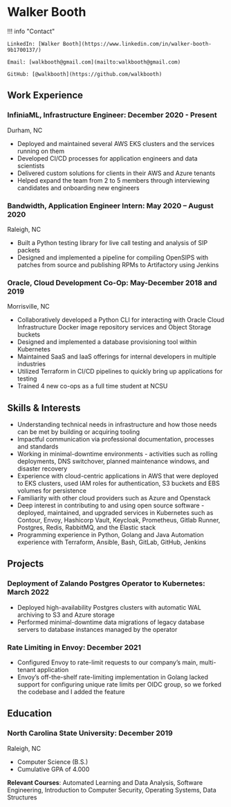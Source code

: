 # Walker Booth

!!! info "Contact"

    LinkedIn: [Walker Booth](https://www.linkedin.com/in/walker-booth-9b1700137/)

    Email: [walkbooth@gmail.com](mailto:walkbooth@gmail.com)

    GitHub: [@walkbooth](https://github.com/walkbooth)

## Work Experience

### **InfiniaML, Infrastructure Engineer**: December 2020 - Present
Durham, NC

* Deployed and maintained several AWS EKS clusters and the services running on them
* Developed CI/CD processes for application engineers and data scientists
* Delivered custom solutions for clients in their AWS and Azure tenants
* Helped expand the team from 2 to 5 members through interviewing candidates and onboarding new engineers


### **Bandwidth, Application Engineer Intern:** May 2020 – August 2020
Raleigh, NC

* Built a Python testing library for live call testing and analysis of SIP packets
* Designed and implemented a pipeline for compiling OpenSIPS with patches from source and publishing RPMs to Artifactory using Jenkins


### **Oracle, Cloud Development Co-Op:** May-December 2018 and 2019
Morrisville, NC

* Collaboratively developed a Python CLI for interacting with Oracle Cloud Infrastructure Docker image repository services and Object Storage buckets
* Designed and implemented a database provisioning tool within Kubernetes
* Maintained SaaS and IaaS offerings for internal developers in multiple industries
* Utilized Terraform in CI/CD pipelines to quickly bring up applications for testing
* Trained 4 new co-ops as a full time student at NCSU

## Skills & Interests
* Understanding technical needs in infrastructure and how those needs can be met by building or acquiring tooling
* Impactful communication via professional documentation, processes and standards
* Working in minimal-downtime environments - activities such as rolling deployments, DNS switchover, planned maintenance windows, and disaster recovery
* Experience with cloud-centric applications in AWS that were deployed to EKS clusters, used IAM roles for authentication, S3 buckets and EBS volumes for persistence
* Familiarity with other cloud providers such as Azure and Openstack
* Deep interest in contributing to and using open source software - deployed, maintained, and upgraded services in Kubernetes such as Contour, Envoy, Hashicorp Vault, Keycloak, Prometheus, Gitlab Runner, Postgres, Redis, RabbitMQ, and the Elastic stack
* Programming experience in Python, Golang and Java
Automation experience with Terraform, Ansible, Bash, GitLab, GitHub, Jenkins

## Projects

### **Deployment of Zalando Postgres Operator to Kubernetes:** March 2022
* Deployed high-availability Postgres clusters with automatic WAL archiving to S3 and Azure storage
* Performed minimal-downtime data migrations of legacy database servers to database instances managed by the operator

### **Rate Limiting in Envoy:** December 2021
* Configured Envoy to rate-limit requests to our company’s main, multi-tenant application
* Envoy’s off-the-shelf rate-limiting implementation in Golang lacked support for configuring unique rate limits per OIDC group, so we forked the codebase and I added the feature

## Education

### **North Carolina State University:** December 2019
Raleigh, NC

* Computer Science (B.S.)
* Cumulative GPA of 4.000

**Relevant Courses**: Automated Learning and Data Analysis, Software Engineering, Introduction to Computer Security, Operating Systems, Data Structures
